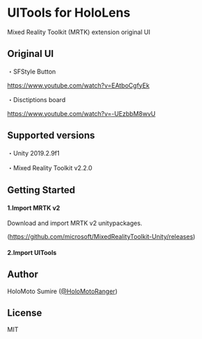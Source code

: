 # UITools for HoloLens



Mixed Reality Toolkit (MRTK) extension original UI

## Original UI

・SFStyle Button

https://www.youtube.com/watch?v=EAtboCgfyEk

・Disctiptions board

https://www.youtube.com/watch?v=-UEzbbM8wvU

## Supported versions



 ・Unity 2019.2.9f1

 

 ・Mixed Reality Toolkit v2.2.0

 

## Getting Started



#### 1.Import MRTK v2



Download and import MRTK v2 unitypackages.



(https://github.com/microsoft/MixedRealityToolkit-Unity/releases)



#### 2.Import UITools



## Author



 HoloMoto Sumire ([@HoloMotoRanger](https://twitter.com/HoloMotoRanger))

 

## License



MIT
